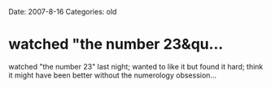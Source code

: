 Date: 2007-8-16
Categories: old

# watched "the number 23&qu…

watched &quot;the number 23&quot; last night; wanted to like it but found it hard; think it might have been better without the numerology obsession...
